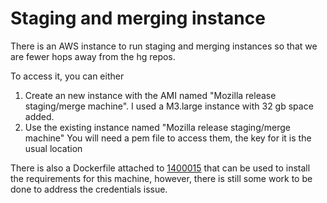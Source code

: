 # Staging and merging instance

There is an AWS instance to run staging and merging instances so that we are fewer hops away from the hg repos.  

To access it, you can either 
1. Create an new instance with the AMI named "Mozilla release staging/merge machine".  I used a M3.large instance with 32 gb space added.
2. Use the existing instance named "Mozilla release staging/merge machine"
You will need a pem file to access them, the key for it is the usual location

There is also a Dockerfile attached to <a href="https://bugzilla.mozilla.org/show_bug.cgi?id=1400015">1400015</a> that can be used to install the requirements for this machine, however, there is still some work to be done to address the credentials issue.
